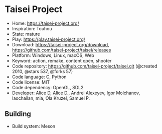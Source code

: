 # Taisei Project

- Home: https://taisei-project.org/
- Inspiration: Touhou
- State: mature
- Play: https://play.taisei-project.org/
- Download: https://taisei-project.org/download, https://github.com/taisei-project/taisei/releases
- Platform: Windows, Linux, macOS, Web
- Keyword: action, remake, content open, shooter
- Code repository: https://github.com/taisei-project/taisei.git (@created 2010, @stars 537, @forks 57)
- Code language: C, Python
- Code license: MIT
- Code dependency: OpenGL, SDL2
- Developer: Alice D, Alice D., Andrei Alexeyev, Igor Molchanov, laochailan, mia, Ola Kruzel, Samuel P.

## Building

- Build system: Meson
